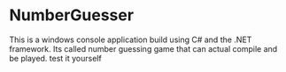 # NumberGuesser
This is a windows console application build using C# and the .NET framework.  Its called number guessing game that can actual compile and be played. test it yourself
